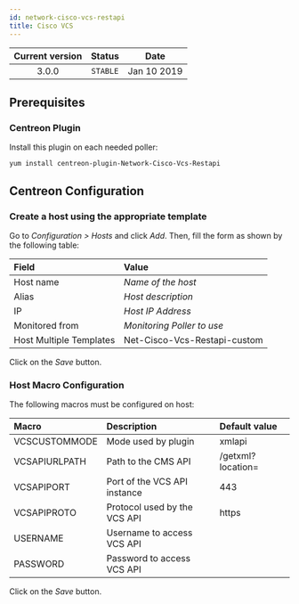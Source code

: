 ```yaml
---
id: network-cisco-vcs-restapi
title: Cisco VCS
---
```


| Current version | Status | Date |
| :-: | :-: | :-: |
| 3.0.0 | `STABLE` | Jan 10 2019 |

## Prerequisites

### Centreon Plugin

Install this plugin on each needed poller:

``` shell
yum install centreon-plugin-Network-Cisco-Vcs-Restapi
```

## Centreon Configuration

### Create a host using the appropriate template

Go to *Configuration \> Hosts* and click *Add*. Then, fill the form as shown by
the following table:

| Field                   | Value                        |
| :---------------------- | :--------------------------- |
| Host name               | *Name of the host*           |
| Alias                   | *Host description*           |
| IP                      | *Host IP Address*            |
| Monitored from          | *Monitoring Poller to use*   |
| Host Multiple Templates | Net-Cisco-Vcs-Restapi-custom |

Click on the *Save* button.

### Host Macro Configuration

The following macros must be configured on host:

| Macro         | Description                  | Default value     |
| :------------ | :--------------------------- | :---------------- |
| VCSCUSTOMMODE | Mode used by plugin          | xmlapi            |
| VCSAPIURLPATH | Path to the CMS API          | /getxml?location= |
| VCSAPIPORT    | Port of the VCS API instance | 443               |
| VCSAPIPROTO   | Protocol used by the VCS API | https             |
| USERNAME      | Username to access VCS API   |                   |
| PASSWORD      | Password to access VCS API   |                   |

Click on the *Save* button.

